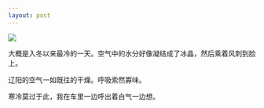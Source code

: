 ```yaml
---
layout: post
---
```

![](http://filer.blogbus.com/5182853/51828531265981115s.jpg)

大概是入冬以来最冷的一天。空气中的水分好像凝结成了冰晶，然后乘着风刺到脸上。

辽阳的空气一如既往的干燥。呼吸索然寡味。

寒冷莫过于此，我在车里一边呼出着白气一边想。